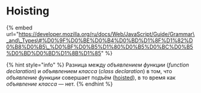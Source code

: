 # Hoisting

{% embed url="https://developer.mozilla.org/ru/docs/Web/JavaScript/Guide/Grammar\_and\_Types\#%D0%9F%D0%BE%D0%B4%D0%BD%D1%8F%D1%82%D0%B8%D0%B5\_%D0%BF%D0%B5%D1%80%D0%B5%D0%BC%D0%B5%D0%BD%D0%BD%D1%8B%D1%85" %}

{% hint style="info" %}
Разница между _объявлением функции_ \(_function declaration_\) и _объявлением класса_ \(_class declaration_\) в том, что _объявление функции_ совершает подъём \([hoisted](https://developer.mozilla.org/ru/docs/%D0%A1%D0%BB%D0%BE%D0%B2%D0%B0%D1%80%D1%8C/%D0%9F%D0%BE%D0%B4%D0%BD%D1%8F%D1%82%D0%B8%D0%B5)\), в то время как _объявление класса_ — нет.
{% endhint %}



